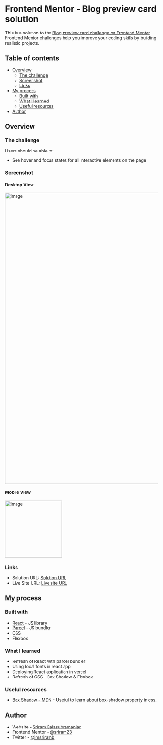 # Frontend Mentor - Blog preview card solution

This is a solution to the [Blog preview card challenge on Frontend Mentor](https://www.frontendmentor.io/challenges/blog-preview-card-ckPaj01IcS). Frontend Mentor challenges help you improve your coding skills by building realistic projects. 

## Table of contents

- [Overview](#overview)
  - [The challenge](#the-challenge)
  - [Screenshot](#screenshot)
  - [Links](#links)
- [My process](#my-process)
  - [Built with](#built-with)
  - [What I learned](#what-i-learned)
  - [Useful resources](#useful-resources)
- [Author](#author)



## Overview

### The challenge

Users should be able to:

- See hover and focus states for all interactive elements on the page

### Screenshot

#### Desktop View
<img width="959" alt="image" src="https://github.com/sriram23/Blog-Preview-Card-Frontend-Mentor/assets/18396996/d4912469-947f-4717-b6ad-7b220977142b">

#### Mobile View
<img width="187" alt="image" src="https://github.com/sriram23/Blog-Preview-Card-Frontend-Mentor/assets/18396996/cbad536f-af5f-407b-bdf2-f75969564910">

### Links

- Solution URL: [Solution URL](https://github.com/sriram23/Blog-Preview-Card-Frontend-Mentor)
- Live Site URL: [Live site URL](https://blog-preview-card-sriram.vercel.app/)

## My process

### Built with
- [React](https://reactjs.org/) - JS library
- [Parcel](https://parceljs.org/) - JS bundler
- CSS
- Flexbox


### What I learned

- Refresh of React with parcel bundler
- Using local fonts in react app
- Deploying React application in vercel
- Refresh of CSS - Box Shadow & Flexbox

### Useful resources

- [Box Shadow - MDN](https://developer.mozilla.org/en-US/docs/Web/CSS/box-shadow) - Useful to learn about box-shadow property in css.


## Author

- Website - [Sriram Balasubramanian](https://sriram-23.web.app)
- Frontend Mentor - [@sriram23](https://www.frontendmentor.io/profile/sriram23)
- Twitter - [@imsriramb](https://www.twitter.com/imsriramb)
